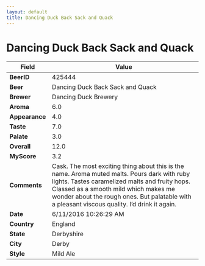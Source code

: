 ```yaml
---
layout: default
title: Dancing Duck Back Sack and Quack
---
```


# Dancing Duck Back Sack and Quack

| Field         | Value     |
|---------------|-----------|
| **BeerID** | 425444 |
| **Beer** | Dancing Duck Back Sack and Quack |
| **Brewer** | Dancing Duck Brewery |
| **Aroma** | 6.0 |
| **Appearance** | 4.0 |
| **Taste** | 7.0 |
| **Palate** | 3.0 |
| **Overall** | 12.0 |
| **MyScore** | 3.2 |
| **Comments** | Cask. The most exciting thing about this is the name. Aroma muted malts. Pours dark with ruby lights. Tastes caramelized malts and fruity hops. Classed as a smooth mild which makes me wonder about the rough ones. But palatable with a pleasant viscous quality. I’d drink it again. |
| **Date** | 6/11/2016 10:26:29 AM |
| **Country** | England |
| **State** | Derbyshire |
| **City** | Derby |
| **Style** | Mild Ale |
